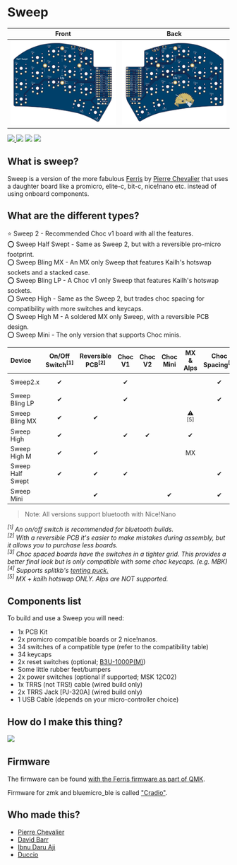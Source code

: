 # Sweep
<!--
           ___                        ___
      ___ |   | ___ ___      ___ ___ |   | ___
 ___ |   |`___`|   |   |    |   |   |`___`|   | ___
|   |`___`|   |`___`___`    `___`___`|   |`___`|   |
`___`|   |`___`|   |   |    |   |   |`___`|   |`___`
|   |`___`|   |`___`___`    `___`___`|   |`___`|   |
`___`|   |`___`|   |   |    |   |   |`___`|   |`___`
|   |`___`     `___`___`    `___`___`     `___`|   |
`___`           ___ ___      ___ ___           `___`
               |   |   |    |   |   |
               `___`___`    `___`___`
-->
| Front | Back |
| :---: | :---: |
| ![front](/gallery/sweep-half-swept/front.png) | ![back](/gallery/sweep-half-swept/back.png) |

<span>
  <a href="https://discord.gg/czXcTXbsgU">
    <img src="https://discordapp.com/api/guilds/669011382284451861/widget.png?style=shield">
  </a>
  <img src="https://img.shields.io/github/last-commit/davidphilipbarr/sweep">
  <img src="https://img.shields.io/github/v/release/davidphilipbarr/sweep?include_prereleases&color=success">
  <img src="https://img.shields.io/static/v1?label=license&message=SHL-2.1&color=success">
</span>

## What is sweep?

Sweep is a version of the more fabulous [Ferris](https://github.com/pierrechevalier83/ferris) by [Pierre Chevalier](https://github.com/pierrechevalier83/) that uses a daughter board like a promicro, elite-c, bit-c, nice!nano etc. instead of using onboard components.

## What are the different types?

⭐ Sweep 2 - Recommended Choc v1 board with all the features.  
⭕ Sweep Half Swept - Same as Sweep 2, but with a reversible pro-micro footprint.  
⭕ Sweep Bling MX - An MX only Sweep that features Kailh's hotswap sockets and a stacked case.  
⭕ Sweep Bling LP - A Choc v1 only Sweep that features Kailh's hotswap sockets.  
⭕ Sweep High - Same as the Sweep 2, but trades choc spacing for compatibility with more switches and keycaps.  
⭕ Sweep High M - A soldered MX only Sweep, with a reversible PCB design.  
⭕ Sweep Mini - The only version that supports Choc minis.  

| Device | On/Off Switch<sup>[1]</sup> | Reversible PCB<sup>[2]</sup> | Choc V1 | Choc V2 | Choc Mini | MX & Alps | Choc Spacing<sup>[3]</sup> | Tenting<sup>[4]</sup> | Hot Swap |
| :--- | :---: | :---: | :---: | :---: | :---: | :---: | :---: | :---: | :---: |
| Sweep2.x          | ✔ |   | ✔ |   |   |   | ✔ | ✔ | Mill-Max (optional) |
| Sweep Bling LP    | ✔ |   | ✔ |   |   |   | ✔ | ✔ | Kailh (required) |
| Sweep Bling MX    | ✔ | ✔ |   |   |   | ⚠<br/><sup>[5]</sup> |   | ✔ | Kailh (required) |
| Sweep High        | ✔ |   | ✔ | ✔ |   | ✔ |   | ✔ |
| Sweep High M      | ✔ | ✔ |   |   |   | MX |   | ✔ |   |
| Sweep Half Swept  | ✔ | ✔ | ✔ |   |   |   | ✔ | ✔ | Mill-Max (optional) |
| Sweep Mini        |   | ✔ |   |   | ✔ |   | ✔ |   |

> Note: All versions support bluetooth with Nice!Nano

*<sup>[1]</sup> An on/off switch is recommended for bluetooth builds.*  
*<sup>[2]</sup> With a reversible PCB it's easier to make mistakes during assembly, but it allows you to purchase less boards.*  
*<sup>[3]</sup> Choc spaced boards have the switches in a tighter grid. This provides a better final look but is only compatible with some choc keycaps. (e.g. MBK)*  
*<sup>[4]</sup> Supports splitkb's [tenting puck.](https://splitkb.com/products/tenting-puck?_pos=1&_psq=tenting%20&_ss=e&_v=1.0)*  
*<sup>[5]</sup> MX + kailh hotswap ONLY. Alps are NOT supported.*  

## Components list

To build and use a Sweep you will need:

* 1x PCB Kit
* 2x promicro compatible boards or 2 nice!nanos.
* 34 switches of a compatible type (refer to the compatibility table)
* 34 keycaps
* 2x reset switches (optional; [B3U-1000P(M)](https://github.com/davidphilipbarr/Sweep/issues/20))
* Some little rubber feet/bumpers
* 2x power switches (optional if supported; MSK 12C02)
* 1x TRRS (not TRS!) cable (wired build only)
* 2x TRRS Jack [PJ-320A] (wired build only)
* 1 USB Cable (depends on your micro-controller choice)

## How do I make this thing?

<a href="https://www.youtube.com/watch?v=fBPu7AyDtkM" target="_blank">
  <img src="https://gist.githubusercontent.com/duckyb/337340baa1f0c8bcc06fef7b3b57242b/raw/97e6e0748dd1b8a3fb54fac0a88e84e6b6e0e10a/build-guide-button.svg" height="44">
</a>

## Firmware

The firmware can be found [with the Ferris  firmware as part of QMK](https://github.com/qmk/qmk_firmware/tree/master/keyboards/ferris/sweep).

Firmware for zmk and bluemicro_ble is called ["Cradio"](https://zmk.dev/docs/hardware/).

## Who made this?

* [Pierre Chevalier](https://github.com/pierrechevalier83)
* [David Barr](https://github.com/davidphilipbarr)
* [Ibnu Daru Aji](https://github.com/ibnuda/)
* [Duccio](https://github.com/duckyb)
